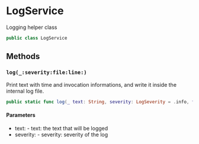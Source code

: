 # LogService

Logging helper class

``` swift
public class LogService
```

## Methods

### `log(_:severity:file:line:)`

Print text with time and invocation informations, and write it inside the internal log file.

``` swift
public static func log(_ text: String, severity: LogSeverity = .info, file: String = #file, line: Int = #line)
```

#### Parameters

  - text: - text: the text that will be logged
  - severity: - severity: severity of the log
